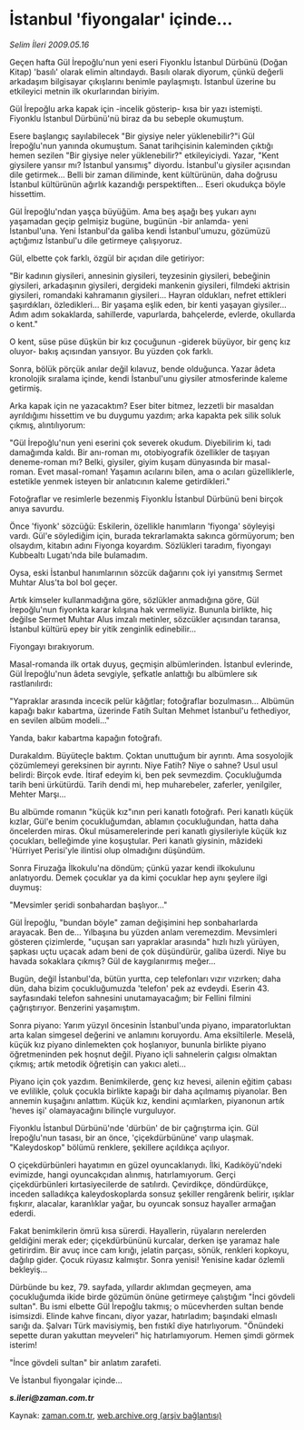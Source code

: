 # İstanbul  'fiyongalar'  içinde...

*Selim İleri 2009.05.16*

<tr><td class="metin" colspan="2" style="padding-top: 20px; padding-left: 5px; padding-right: 10px;">Geçen hafta Gül İrepoğlu'nun yeni eseri Fiyonklu İstanbul Dürbünü (Doğan Kitap) 'basılı' olarak elimin altındaydı. Basılı olarak diyorum, çünkü değerli arkadaşım bilgisayar çıkışlarını benimle paylaşmıştı. İstanbul üzerine bu etkileyici metnin ilk okurlarından biriyim.</td></tr><tr><td class="metin" colspan="2" style="padding-top: 20px; padding-left: 5px; padding-right: 10px;"><p>Gül İrepoğlu arka kapak için -incelik gösterip- kısa bir yazı istemişti. Fiyonklu İstanbul Dürbünü'nü biraz da bu sebeple okumuştum.
<p>Esere başlangıç sayılabilecek "Bir giysiye neler yüklenebilir?"i Gül İrepoğlu'nun yanında okumuştum. Sanat tarihçisinin kaleminden çıktığı hemen sezilen "Bir giysiye neler yüklenebilir?" etkileyiciydi. Yazar, "Kent giysilere yansır mı? İstanbul yansımış" diyordu. İstanbul'u giysiler açısından dile getirmek... Belli bir zaman diliminde, kent kültürünün, daha doğrusu İstanbul kültürünün ağırlık kazandığı perspektiften... Eseri okudukça böyle hissettim.
<p>Gül İrepoğlu'ndan yaşça büyüğüm. Ama beş aşağı beş yukarı aynı yaşamadan geçip gelmişiz bugüne, bugünün -bir anlamda- yeni İstanbul'una. Yeni İstanbul'da galiba kendi İstanbul'umuzu, gözümüzü açtığımız İstanbul'u dile getirmeye çalışıyoruz.
<p>Gül, elbette çok farklı, özgül bir açıdan dile getiriyor:
<p>"Bir kadının giysileri, annesinin giysileri, teyzesinin giysileri, bebeğinin giysileri, arkadaşının giysileri, dergideki mankenin giysileri, filmdeki aktrisin giysileri, romandaki kahramanın giysileri... Hayran oldukları, nefret ettikleri şaşırdıkları, özledikleri... Bir yaşama eşlik eden, bir kenti yaşayan giysiler... Adım adım sokaklarda, sahillerde, vapurlarda, bahçelerde, evlerde, okullarda o kent."
<p>O kent, süse püse düşkün bir kız çocuğunun -giderek büyüyor, bir genç kız oluyor- bakış açısından yansıyor. Bu yüzden çok farklı.
<p>Sonra, bölük pörçük anılar değil kılavuz, bende olduğunca. Yazar âdeta kronolojik sıralama içinde, kendi İstanbul'unu giysiler atmosferinde kaleme getirmiş.
<p>Arka kapak için ne yazacaktım? Eser biter bitmez, lezzetli bir masaldan ayrıldığımı hissettim ve bu duygumu yazdım; arka kapakta pek silik soluk çıkmış, alıntılıyorum:
<p>"Gül İrepoğlu'nun yeni eserini çok severek okudum. Diyebilirim ki, tadı damağımda kaldı. Bir anı-roman mı, otobiyografik özellikler de taşıyan deneme-roman mı? Belki, giysiler, giyim kuşam dünyasında bir masal-roman. Evet masal-roman! Yaşamın acılarını bilen, ama o acıları güzelliklerle, estetikle yenmek isteyen bir anlatıcının kaleme getirdikleri."
<p>Fotoğraflar ve resimlerle bezenmiş Fiyonklu İstanbul Dürbünü beni birçok anıya savurdu.
<p>Önce 'fiyonk' sözcüğü: Eskilerin, özellikle hanımların 'fiyonga' söyleyişi vardı. Gül'e söylediğim için, burada tekrarlamakta sakınca görmüyorum; ben olsaydım, kitabın adını Fiyonga koyardım. Sözlükleri taradım, fiyongayı Kubbealtı Lugatı'nda bile bulamadım.
<p>Oysa, eski İstanbul hanımlarının sözcük dağarını çok iyi yansıtmış Sermet Muhtar Alus'ta bol bol geçer.
<p>Artık kimseler kullanmadığına göre, sözlükler anmadığına göre, Gül İrepoğlu'nun fiyonkta karar kılışına hak vermeliyiz. Bununla birlikte, hiç değilse Sermet Muhtar Alus imzalı metinler, sözcükler açısından taransa, İstanbul kültürü epey bir yitik zenginlik edinebilir...
<p>Fiyongayı bırakıyorum.
<p>Masal-romanda ilk ortak duyuş, geçmişin albümlerinden. İstanbul evlerinde, Gül İrepoğlu'nun âdeta sevgiyle, şefkatle anlattığı bu albümlere sık rastlanılırdı:
<p>"Yapraklar arasında incecik pelür kâğıtlar; fotoğraflar bozulmasın... Albümün kapağı bakır kabartma, üzerinde Fatih Sultan Mehmet İstanbul'u fethediyor, en sevilen albüm modeli..."
<p>Yanda, bakır kabartma kapağın fotoğrafı.
<p>Durakaldım. Büyüteçle baktım. Çoktan unuttuğum bir ayrıntı. Ama sosyolojik çözümlemeyi gereksinen bir ayrıntı. Niye Fatih? Niye o sahne? Usul usul belirdi: Birçok evde. İtiraf edeyim ki, ben pek sevmezdim. Çocukluğumda tarih beni ürkütürdü. Tarih dendi mi, hep muharebeler, zaferler, yenilgiler, Mehter Marşı...
<p>Bu albümde romanın "küçük kız"ının peri kanatlı fotoğrafı. Peri kanatlı küçük kızlar, Gül'e benim çocukluğumdan, ablamın çocukluğundan, hatta daha öncelerden miras. Okul müsamerelerinde peri kanatlı giysileriyle küçük kız çocukları, belleğimde yine koşuştular. Peri kanatlı giysinin, mâzideki 'Hürriyet Perisi'yle ilintisi olup olmadığını düşündüm.
<p>Sonra Firuzağa İlkokulu'na döndüm; çünkü yazar kendi ilkokulunu anlatıyordu. Demek çocuklar ya da kimi çocuklar hep aynı şeylere ilgi duymuş:
<p>"Mevsimler şeridi sonbahardan başlıyor..."
<p>Gül İrepoğlu, "bundan böyle" zaman değişimini hep sonbaharlarda arayacak. Ben de... Yılbaşına bu yüzden anlam veremezdim. Mevsimleri gösteren çizimlerde, "uçuşan sarı yapraklar arasında" hızlı hızlı yürüyen, şapkası uçtu uçacak adam beni de çok düşündürür, galiba üzerdi. Niye bu havada sokaklara çıkmış? Gül de kaygılanırmış meğer...
<p>Bugün, değil İstanbul'da, bütün yurtta, cep telefonları vızır vızırken; daha dün, daha bizim çocukluğumuzda 'telefon' pek az evdeydi. Eserin 43. sayfasındaki telefon sahnesini unutamayacağım; bir Fellini filmini çağrıştırıyor. Benzerini yaşamıştım.
<p>Sonra piyano: Yarım yüzyıl öncesinin İstanbul'unda piyano, imparatorluktan arta kalan simgesel değerini ve anlamını koruyordu. Ama eksiltilerle. Meselâ, küçük kız piyano dinlemekten çok hoşlanıyor, bununla birlikte piyano öğretmeninden pek hoşnut değil. Piyano içli sahnelerin çalgısı olmaktan çıkmış; artık metodik öğretişin can yakıcı aleti...
<p>Piyano için çok yazdım. Benimkilerde, genç kız hevesi, ailenin eğitim çabası ve evlilikle, çoluk çocukla birlikte kapağı bir daha açılmamış piyanolar. Ben annemin kuşağını anlattım. Küçük kız, kendini açımlarken, piyanonun artık 'heves işi' olamayacağını bilinçle vurguluyor.
<p>Fiyonklu İstanbul Dürbünü'nde 'dürbün' de bir çağrıştırma için. Gül İrepoğlu'nun tasası, bir an önce, 'çiçekdürbününe' varıp ulaşmak. "Kaleydoskop" bölümü renklere, şekillere açıldıkça açılıyor.
<p>O çiçekdürbünleri hayatımın en güzel oyuncaklarıydı. İlki, Kadıköyü'ndeki evimizde, hangi oyuncakçıdan alınmış, hatırlamıyorum. Gerçi çiçekdürbünleri kırtasiyecilerde de satılırdı. Çevirdikçe, döndürdükçe, inceden salladıkça kaleydoskoplarda sonsuz şekiller rengârenk belirir, ışıklar fışkırır, alacalar, karanlıklar yağar, bu oyuncak sonsuz hayaller armağan ederdi.
<p>Fakat benimkilerin ömrü kısa sürerdi. Hayallerin, rüyaların nerelerden geldiğini merak eder; çiçekdürbününü kurcalar, derken işe yaramaz hale getirirdim. Bir avuç ince cam kırığı, jelatin parçası, sönük, renkleri kopkoyu, dağılıp gider. Çocuk rüyasız kalmıştır. Sonra yenisi! Yenisine kadar özlemli bekleyiş...
<p>Dürbünde bu kez, 79. sayfada, yıllardır aklımdan geçmeyen, ama çocukluğumda ikide birde gözümün önüne getirmeye çalıştığım "İnci gövdeli sultan". Bu ismi elbette Gül İrepoğlu takmış; o mücevherden sultan bende isimsizdi. Elinde kahve fincanı, diyor yazar, hatırladım; başındaki elmaslı sarığı da. Şalvarı Türk mavisiymiş, ben fıstıkî diye hatırlıyorum. "Önündeki sepette duran yakuttan meyveleri" hiç hatırlamıyorum. Hemen şimdi görmek isterim!
<p> "İnce gövdeli sultan" bir anlatım zarafeti.
<p>Ve İstanbul fiyongalar içinde... 
<p><i><b>s.ileri@zaman.com.tr</b></i><br/></p></p></p></p></p></p></p></p></p></p></p></p></p></p></p></p></p></p></p></p></p></p></p></p></p></p></p></p></p></p></p></p></td></tr>

Kaynak: [zaman.com.tr](http://zaman.com.tr/yazar.do?yazino=848318), [web.archive.org (arşiv bağlantısı)](http://web.archive.org/web/20090520053916/http://www.zaman.com.tr:80/yazar.do?yazino=848318)
